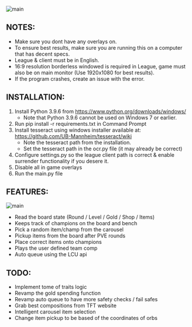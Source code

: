 ![main](https://i.imgur.com/roX0N3C.png)

## NOTES:
- Make sure you dont have any overlays on.
- To ensure best results, make sure you are running this on a computer that has decent specs.
- League & client must be in English.
- 16:9 resolution borderless windowed is required in League, game must also be on main monitor (Use 1920x1080 for best results).
- If the program crashes, create an issue with the error.

## INSTALLATION:
1. Install Python 3.9.6 from https://www.python.org/downloads/windows/
   - Note that Python 3.9.6 cannot be used on Windows 7 or earlier.
3. Run pip install -r requirements.txt in Command Prompt
4. Install tesseract using windows installer available at: https://github.com/UB-Mannheim/tesseract/wiki
   - Note the tesseract path from the installation.
   - Set the tesseract path in the ocr.py file (it may already be correct)
5. Configure settings.py so the league client path is correct & enable surrender functionality if you desere it.
6. Disable all in game overlays
7. Run the main.py file

## FEATURES:
![main](https://i.imgur.com/1bXOmag.png)
- Read the board state (Round / Level / Gold / Shop / Items)
- Keeps track of champions on the board and bench
- Pick a random item/champ from the carousel
- Pickup items from the board after PVE rounds
- Place correct items onto champions
- Plays the user defined team comp
- Auto queue using the LCU api

## TODO:
- Implement tome of traits logic
- Revamp the gold spending function
- Revamp auto queue to have more safety checks / fail safes
- Grab best compositions from TFT website
- Intelligent carousel item selection
- Change item pickup to be based of the coordinates of orbs
